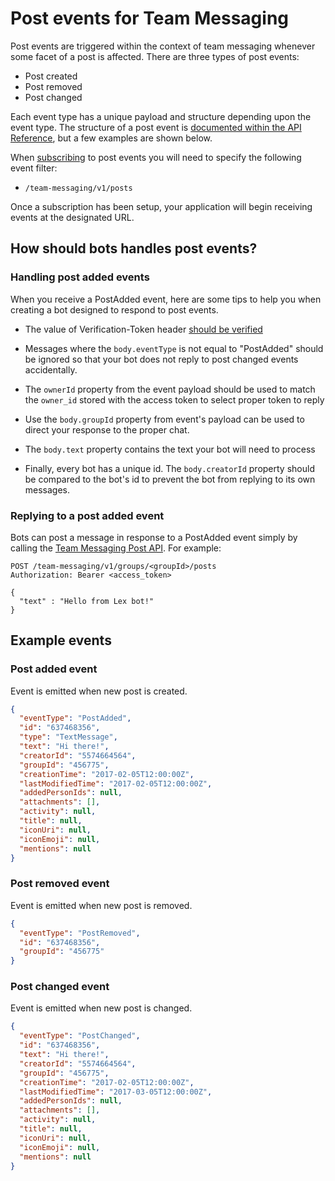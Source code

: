 # Post events for Team Messaging

Post events are triggered within the context of team messaging whenever some facet of a post is affected. There are three types of post events:

* Post created
* Post removed
* Post changed

Each event type has a unique payload and structure depending upon the event type. The structure of a post event is [documented within the API Reference](https://developers.ringcentral.com/api-reference/Team-Messaging-Post-Event), but a few examples are shown below. 

When [subscribing](outgoing-webhooks.md#subscribing-to-an-outgoing-event) to post events you will need to specify the following event filter:

* `/team-messaging/v1/posts`

Once a subscription has been setup, your application will begin receiving events at the designated URL. 

## How should bots handles post events?

### Handling post added events

When you receive a PostAdded event, here are some tips to help you when creating a bot designed to respond to post events.

* The value of Verification-Token header [should be verified](../events/interactive-messages.md#verifying-the-authenticity-of-an-event)

* Messages where the `body.eventType` is not equal to "PostAdded" should be ignored so that your bot does not reply to post changed events accidentally.

* The `ownerId` property from the event payload should be used to match the `owner_id` stored with the access token to select proper token to reply

* Use the `body.groupId` property from event's payload can be used to direct your response to the proper chat. 

* The `body.text` property contains the text your bot will need to process

* Finally, every bot has a unique id. The `body.creatorId` property should be compared to the bot's id to prevent the bot from replying to its own messages. 

### Replying to a post added event

Bots can post a message in response to a PostAdded event simply by calling the [Team Messaging Post API](../posting/index.md). For example:

```http
POST /team-messaging/v1/groups/<groupId>/posts
Authorization: Bearer <access_token>
  
{
  "text" : "Hello from Lex bot!"
}
```

## Example events

### Post added event

Event is emitted when new post is created.

```json
{
  "eventType": "PostAdded",
  "id": "637468356",
  "type": "TextMessage",
  "text": "Hi there!",
  "creatorId": "5574664564",
  "groupId": "456775",
  "creationTime": "2017-02-05T12:00:00Z",
  "lastModifiedTime": "2017-02-05T12:00:00Z",
  "addedPersonIds": null,
  "attachments": [],
  "activity": null,
  "title": null,
  "iconUri": null,
  "iconEmoji": null,
  "mentions": null
}
```

### Post removed event

Event is emitted when new post is removed.

```json
{
  "eventType": "PostRemoved",
  "id": "637468356",
  "groupId": "456775"
}
```

### Post changed event

Event is emitted when new post is changed.

```json
{
  "eventType": "PostChanged",
  "id": "637468356",
  "text": "Hi there!",
  "creatorId": "5574664564",
  "groupId": "456775",
  "creationTime": "2017-02-05T12:00:00Z",
  "lastModifiedTime": "2017-03-05T12:00:00Z",
  "addedPersonIds": null,
  "attachments": [],
  "activity": null,
  "title": null,
  "iconUri": null,
  "iconEmoji": null,
  "mentions": null
}
```

